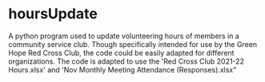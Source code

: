 # hoursUpdate
A python program used to update volunteering hours of members in a community service club.
Though specifically intended for use by the Green Hope Red Cross Club, the code could be easily adapted for different organizations. The code is adapted to use the 'Red Cross Club 2021-22 Hours.xlsx' and 'Nov Monthly Meeting Attendance (Responses).xlsx"
